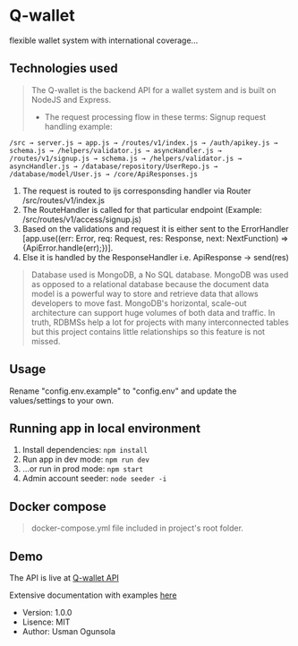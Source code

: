 # Q-wallet
flexible wallet system with international coverage...
## Technologies used
> The Q-wallet is the backend API for a wallet system and is built on NodeJS and Express.
>- The request processing flow in these terms: Signup request handling example:
```
/src → server.js → app.js → /routes/v1/index.js → /auth/apikey.js → schema.js → /helpers/validator.js → asyncHandler.js → /routes/v1/signup.js → schema.js → /helpers/validator.js → asyncHandler.js → /database/repository/UserRepo.js → /database/model/User.js → /core/ApiResponses.js
```

1. The request is routed to ijs corresponsding handler via Router /src/routes/v1/index.js
2. The RouteHandler is called for that particular endpoint (Example: /src/routes/v1/access/signup.js)
3. Based on the validations and request it is either sent to the ErrorHandler [app.use((err: Error, req: Request, res: Response, next: NextFunction) => {ApiError.handle(err);})].
4. Else it is handled by the ResponseHandler i.e. ApiResponse → send(res)
> Database used is MongoDB, a No SQL database. MongoDB was used as opposed to a relational database because the document data model is a powerful way to store and retrieve data that allows developers to move fast. MongoDB's horizontal, scale-out architecture can support huge volumes of both data and traffic. In truth, RDBMSs help a lot for projects with many interconnected tables but this project contains little relationships so this feature is not missed.

## Usage
Rename "config.env.example" to "config.env" and update the values/settings to your own.
## Running app in local environment
1. Install dependencies: `npm install`
2. Run app in dev mode: `npm run dev`
3. ...or run in prod mode: `npm start`
4. Admin account seeder: `node seeder -i`
## Docker compose
> docker-compose.yml file included in project's root folder.

## Demo
The API is live at [Q-wallet API](https://q-wallet.tk)

Extensive documentation with examples [here](https://documenter.getpostman.com/view/11616904/TVzSjwg5)

- Version: 1.0.0
- Lisence: MIT
- Author: Usman Ogunsola